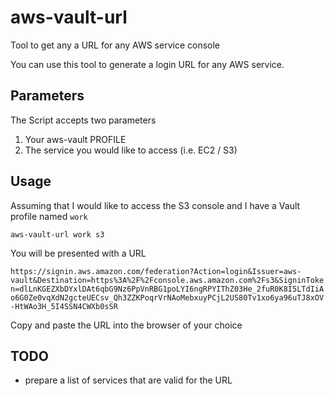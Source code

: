 # aws-vault-url
Tool to get any a URL for any AWS service console

You can use this tool to generate a login URL for any AWS service.

## Parameters
The Script accepts two parameters

1. Your aws-vault PROFILE
2. The service you would like to access (i.e. EC2 / S3)

## Usage
Assuming that I would like to access the S3 console and I have a Vault profile
named `work`

`aws-vault-url work s3`

You will be presented with a URL

`https://signin.aws.amazon.com/federation?Action=login&Issuer=aws-vault&Destination=https%3A%2F%2Fconsole.aws.amazon.com%2Fs3&SigninToken=dlLnKGEZXbDYxlDAt6qbG9Nz6PpVnRBG1poLYI6ngRPYIThZ03He_2fuR0K8I5LTdIiAo6G0Ze0vqXdN2gcteUECsv_Qh3ZZKPoqrVrNAoMebxuyPCjL2US80Tv1xo6ya96uTJ8xOV-HtWAo3H_5I4SSN4CWXb0sSR`

Copy and paste the URL into the browser of your choice

## TODO
- prepare a list of services that are valid for the URL
